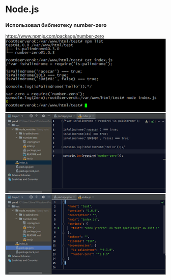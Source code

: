 # Node.js
### Использовал библиотеку number-zero
https://www.npmjs.com/package/number-zero
![Image alt](https://github.com/FunnyWelder/Node/blob/main/1.PNG)
![Image alt](https://github.com/FunnyWelder/Node/blob/main/2.PNG)
![Image alt](https://github.com/FunnyWelder/Node/blob/main/3.PNG)
